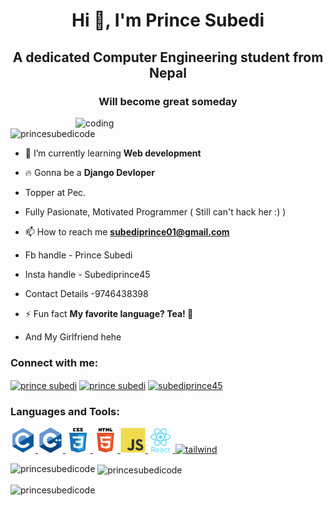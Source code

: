 <h1 align="center">Hi 👋, I'm Prince Subedi</h1>

<h2 align="center">A dedicated Computer Engineering student from Nepal</h2>
<h3 align="center">Will become great someday </h3>

<img align="right" alt="coding" width="400" src="https://png.pngtree.com/png-clipart/20230913/original/pngtree-coder-clipart-boy-working-with-computer-game-on-the-desk-vector-png-image_11072679.png">

<p align="left"> <img src="https://komarev.com/ghpvc/?username=princesubedicode&label=Profile%20views&color=0e75b6&style=flat" alt="princesubedicode" /> </p>

- 🌱 I’m currently learning **Web development**
- 🔥 Gonna be a **Django Devloper**
- Topper at Pec.
- Fully Pasionate, Motivated Programmer ( Still can't hack her :) )
- 📫 How to reach me **subediprince01@gmail.com**
- Fb handle - Prince Subedi
- Insta handle - Subediprince45
- Contact Details -9746438398
  
- ⚡ Fun fact **My favorite language? Tea! 🍵**
- And My Girlfriend hehe
  
<h3 align="left">Connect with me:</h3>
<p align="left">
<a href="https://linkedin.com/in/prince subedi" target="blank"><img align="center" src="https://raw.githubusercontent.com/rahuldkjain/github-profile-readme-generator/master/src/images/icons/Social/linked-in-alt.svg" alt="prince subedi" height="30" width="40" /></a>
<a href="https://fb.com/prince subedi" target="blank"><img align="center" src="https://raw.githubusercontent.com/rahuldkjain/github-profile-readme-generator/master/src/images/icons/Social/facebook.svg" alt="prince subedi" height="30" width="40" /></a>
<a href="https://instagram.com/subediprince45" target="blank"><img align="center" src="https://raw.githubusercontent.com/rahuldkjain/github-profile-readme-generator/master/src/images/icons/Social/instagram.svg" alt="subediprince45" height="30" width="40" /></a>
</p>

<h3 align="left">Languages and Tools:</h3>
<p align="left"> <a href="https://www.cprogramming.com/" target="_blank" rel="noreferrer"> <img src="https://raw.githubusercontent.com/devicons/devicon/master/icons/c/c-original.svg" alt="c" width="40" height="40"/> </a> <a href="https://www.w3schools.com/cpp/" target="_blank" rel="noreferrer"> <img src="https://raw.githubusercontent.com/devicons/devicon/master/icons/cplusplus/cplusplus-original.svg" alt="cplusplus" width="40" height="40"/> </a> <a href="https://www.w3schools.com/css/" target="_blank" rel="noreferrer"> <img src="https://raw.githubusercontent.com/devicons/devicon/master/icons/css3/css3-original-wordmark.svg" alt="css3" width="40" height="40"/> </a> <a href="https://www.w3.org/html/" target="_blank" rel="noreferrer"> <img src="https://raw.githubusercontent.com/devicons/devicon/master/icons/html5/html5-original-wordmark.svg" alt="html5" width="40" height="40"/> </a> <a href="https://developer.mozilla.org/en-US/docs/Web/JavaScript" target="_blank" rel="noreferrer"> <img src="https://raw.githubusercontent.com/devicons/devicon/master/icons/javascript/javascript-original.svg" alt="javascript" width="40" height="40"/> </a> <a href="https://reactjs.org/" target="_blank" rel="noreferrer"> <img src="https://raw.githubusercontent.com/devicons/devicon/master/icons/react/react-original-wordmark.svg" alt="react" width="40" height="40"/> </a> <a href="https://tailwindcss.com/" target="_blank" rel="noreferrer"> <img src="https://www.vectorlogo.zone/logos/tailwindcss/tailwindcss-icon.svg" alt="tailwind" width="40" height="40"/> </a> </p>

<p><img align="left" src="https://github-readme-stats.vercel.app/api/top-langs?username=princesubedicode&show_icons=true&locale=en&layout=compact" alt="princesubedicode" /></p>

<p>&nbsp;<img align="center" src="https://github-readme-stats.vercel.app/api?username=princesubedicode&show_icons=true&locale=en" alt="princesubedicode" /></p>

<p><img align="center" src="https://github-readme-streak-stats.herokuapp.com/?user=princesubedicode&" alt="princesubedicode" /></p>
